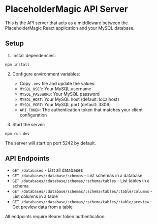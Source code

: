 # PlaceholderMagic API Server

This is the API server that acts as a middleware between the PlaceholderMagic React application and your MySQL database.

## Setup

1. Install dependencies:
```bash
npm install
```

2. Configure environment variables:
   - Copy `.env` file and update the values:
   - `MYSQL_USER`: Your MySQL username
   - `MYSQL_PASSWORD`: Your MySQL password
   - `MYSQL_HOST`: Your MySQL host (default: localhost)
   - `MYSQL_PORT`: Your MySQL port (default: 3306)
   - `API_TOKEN`: The authentication token that matches your client configuration

3. Start the server:
```bash
npm run dev
```

The server will start on port 5242 by default.

## API Endpoints

- `GET /databases` - List all databases
- `GET /databases/:database/schemas` - List schemas in a database
- `GET /databases/:database/schemas/:schema/tables` - List tables in a schema
- `GET /databases/:database/schemas/:schema/tables/:table/columns` - List columns in a table
- `GET /databases/:database/schemas/:schema/tables/:table/preview` - Get preview data from a table

All endpoints require Bearer token authentication.

